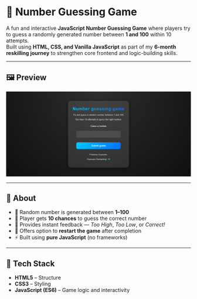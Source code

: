 # 🎯 Number Guessing Game

A fun and interactive **JavaScript Number Guessing Game** where players try to guess a randomly generated number between **1 and 100** within 10 attempts.  
Built using **HTML, CSS, and Vanilla JavaScript** as part of my **6-month reskilling journey** to strengthen core frontend and logic-building skills.

---

## 🖼️ Preview  
![Number Guessing Game Screenshot](Assets/preview.png)

---

## 📌 About  
- 🔢 Random number is generated between **1–100**  
- 🧠 Player gets **10 chances** to guess the correct number  
- 💬 Provides instant feedback — *Too High*, *Too Low*, or *Correct!*  
- 🔁 Offers option to **restart the game** after completion  
- ⚡ Built using **pure JavaScript** (no frameworks)

---

## 🧠 Tech Stack  
- **HTML5** – Structure  
- **CSS3** – Styling  
- **JavaScript (ES6)** – Game logic and interactivity  